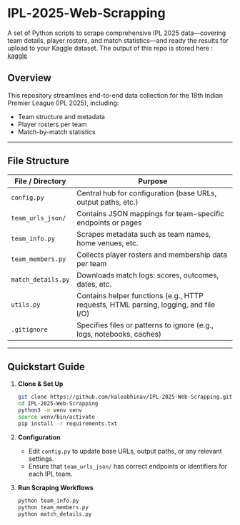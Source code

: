 # IPL‑2025‑Web‑Scrapping

A set of Python scripts to scrape comprehensive IPL 2025 data—covering team details, player rosters, and match statistics—and ready the results for upload to your Kaggle dataset.
The output of this repo is stored here : [kaggle](https://www.kaggle.com/datasets/kaleabhinav/ipl-2025-scrapped-data)
##  Overview

This repository streamlines end-to-end data collection for the 18th Indian Premier League (IPL 2025), including:

- Team structure and metadata  
- Player rosters per team  
- Match-by-match statistics  

---

##  File Structure

| File / Directory     | Purpose                                                            |
|----------------------|---------------------------------------------------------------------|
| `config.py`          | Central hub for configuration (base URLs, output paths, etc.)       |
| `team_urls_json/`    | Contains JSON mappings for team-specific endpoints or pages         |
| `team_info.py`       | Scrapes metadata such as team names, home venues, etc.              |
| `team_members.py`    | Collects player rosters and membership data per team                |
| `match_details.py`   | Downloads match logs: scores, outcomes, dates, etc.                 |
| `utils.py`           | Contains helper functions (e.g., HTTP requests, HTML parsing, logging, and file I/O)  |
| `.gitignore`         | Specifies files or patterns to ignore (e.g., logs, notebooks, caches)  |

---

##  Quickstart Guide

1. **Clone & Set Up**
   ```bash
   git clone https://github.com/kaleabhinav/IPL-2025-Web-Scrapping.git
   cd IPL-2025-Web-Scrapping
   python3 -m venv venv
   source venv/bin/activate
   pip install -r requirements.txt
   ```

2. **Configuration**
   - Edit `config.py` to update base URLs, output paths, or any relevant settings.
   - Ensure that `team_urls_json/` has correct endpoints or identifiers for each IPL team.

3. **Run Scraping Workflows**
   ```bash
   python team_info.py
   python team_members.py
   python match_details.py
   ```
